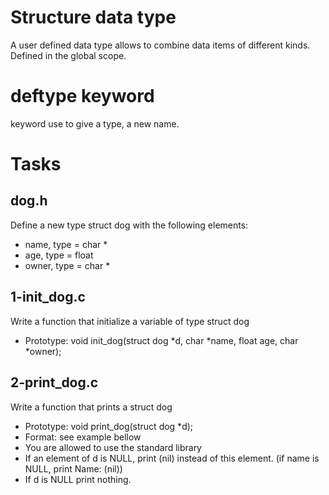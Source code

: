 # Structure data type
A user defined data type allows to combine data items of
different kinds. Defined in the global scope.

# deftype keyword
keyword use to give a type, a new name.

# Tasks
## dog.h
Define a new type struct dog with the following elements:
- name, type = char *
- age, type = float
- owner, type = char *

## 1-init_dog.c
Write a function that initialize a variable of type struct dog
- Prototype: void init_dog(struct dog *d, char *name, float age, char *owner);

## 2-print_dog.c
Write a function that prints a struct dog
- Prototype: void print_dog(struct dog *d);
- Format: see example bellow
- You are allowed to use the standard library
- If an element of d is NULL, print (nil) instead of this element. (if name is NULL, print Name: (nil))
- If d is NULL print nothing.



